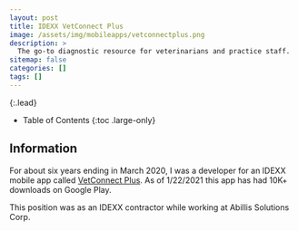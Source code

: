 ```yaml
---
layout: post
title: IDEXX VetConnect Plus
image: /assets/img/mobileapps/vetconnectplus.png
description: >
  The go-to diagnostic resource for veterinarians and practice staff.
sitemap: false
categories: []
tags: []
---
```


{:.lead}

- Table of Contents
{:toc .large-only}

## Information

For about six years ending in March 2020, I was a developer for an IDEXX mobile app called [VetConnect Plus](https://play.google.com/store/apps/details?id=com.idexx.vcplus&hl=en_US&gl=US).  As of 1/22/2021 this app has had 10K+ downloads on Google Play.  

This position was as an IDEXX contractor while working at Abillis Solutions Corp.



 